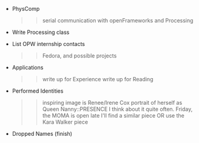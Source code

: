 
* PhysComp
  >> serial communication with openFrameworks and Processing

* Write Processing class

* List OPW internship contacts
  >>Fedora, and possible projects

* Applications
  >>write up for Experience
  >>write up for Reading

* Performed Identities 
  >>inspiring image is Renee/Irene Cox portrait of herself as Queen Nanny::PRESENCE
  >>I think about it quite often.
  >>Friday, the MOMA is open late I'll find a similar piece OR use the Kara Walker piece

* Dropped Names (finish) 


